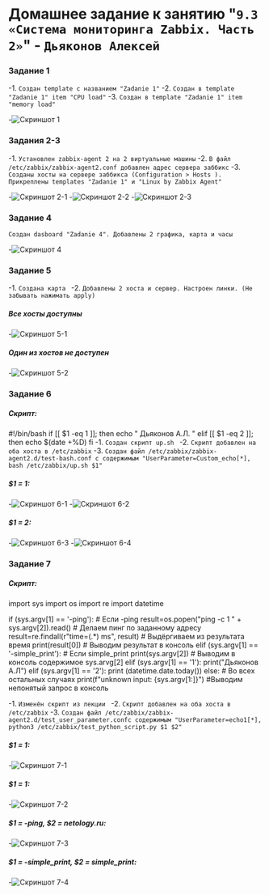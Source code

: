 # Домашнее задание к занятию "`9.3 «Система мониторинга Zabbix. Часть 2»`" - `Дьяконов Алексей`


### Задание 1

-1. `Создан template с названием "Zadanie 1"`
-2. `Создан в template "Zadanie 1" item "CPU load"`
-3. `Создан в template "Zadanie 1" item "memory load"`

-![Скриншот 1](./img/1.jpg)


### Задания 2-3

-1. `Установлен zabbix-agent 2 на 2 виртуальные машины`
-2. `В файл  /etc/zabbix/zabbix-agent2.conf добавлен адрес сервера заббикс`
-3. `Созданы хосты на сервере заббикса (Configuration > Hosts ). Прикреплены templates "Zadanie 1" и "Linux by Zabbix Agent"`

-![Скриншот 2-1](./img/2-3-1.jpg)
-![Скриншот 2-2](./img/2-3-2.jpg)
-![Скриншот 2-3](./img/2-3-3.jpg)

### Задание 4

`Создан dasboard "Zadanie 4". Добавлены 2 графика, карта и часы`

-![Скриншот 4](./img/4.jpg)

### Задание 5

-1. `Создана карта `
-2. `Добавлены 2 хоста и сервер. Настроен линки. (Не забывать нажимать apply)`

##### Все хосты доступны

-![Скриншот 5-1](./img/5-1.jpg)


##### Один из хостов не доступен

-![Скриншот 5-2](./img/2-3-2.jpg)

### Задание 6

##### Скрипт:

#!/bin/bash
if [[ $1 -eq 1 ]];
 then
     echo " Дьяконов А.Л. "
elif [[ $1 -eq 2 ]]; 
 then
     echo $(date +%D)
fi
-1. `Создан скрипт up.sh `
-2. `Скрипт добавлен на оба хоста в /etc/zabbix`
-3. `Создан файл /etc/zabbix/zabbix-agent2.d/test-bash.conf с содержимым "UserParameter=Custom_echo[*], bash /etc/zabbix/up.sh $1" `

#####  $1 = 1:

-![Скриншот 6-1](./img/6-1.jpg)
-![Скриншот 6-2](./img/6-2.jpg)

#####  $1 = 2:

-![Скриншот 6-3](./img/6-3.jpg)
-![Скриншот 6-4](./img/6-4.jpg)


### Задание 7

##### Скрипт:
import sys
import os
import re
import datetime

if (sys.argv[1] == '-ping'): # Если -ping
       result=os.popen("ping -c 1 " + sys.argv[2]).read() # Делаем пинг по заданному адресу
       result=re.findall(r"time=(.*) ms", result) # Выдёргиваем из результата время
       print(result[0]) # Выводим результат в консоль
elif (sys.argv[1] == '-simple_print'): # Если simple_print
       print(sys.argv[2]) # Выводим в консоль содержимое sys.arvg[2]
elif (sys.argv[1] == '1'):
       print("Дьяконов А.Л") 
elif (sys.argv[1] == '2'):
       print (datetime.date.today())
else: # Во всех остальных случаях
       print(f"unknown input: {sys.argv[1:]}") #Выводим непонятый запрос в консоль 

-1. `Изменён скрипт из лекции `
-2. `Скрипт добавлен на оба хоста в /etc/zabbix`
-3. `Создан файл /etc/zabbix/zabbix-agent2.d/test_user_parameter.confс содержимым "UserParameter=echo1[*], python3 /etc/zabbix/test_python_script.py $1 $2" `

#####  $1 = 1:

-![Скриншот 7-1](./img/7-2.jpg)

#####  $1 = 1:

-![Скриншот 7-2](./img/7-1.jpg)

#####  $1 = -ping, $2 = netology.ru:

-![Скриншот 7-3](./img/7-3.jpg)

#####  $1 = -simple_print, $2 = simple_print:

-![Скриншот 7-4](./img/7-4.jpg)










